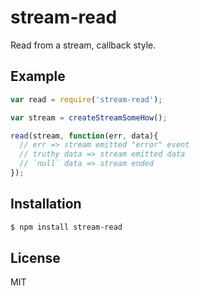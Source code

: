 
# stream-read

  Read from a stream, callback style.

## Example

```js
var read = require('stream-read');

var stream = createStreamSomeHow();

read(stream, function(err, data){
  // err => stream emitted "error" event
  // truthy data => stream emitted data
  // `null` data => stream ended
});
```

## Installation

```bash
$ npm install stream-read
```

## License

  MIT

